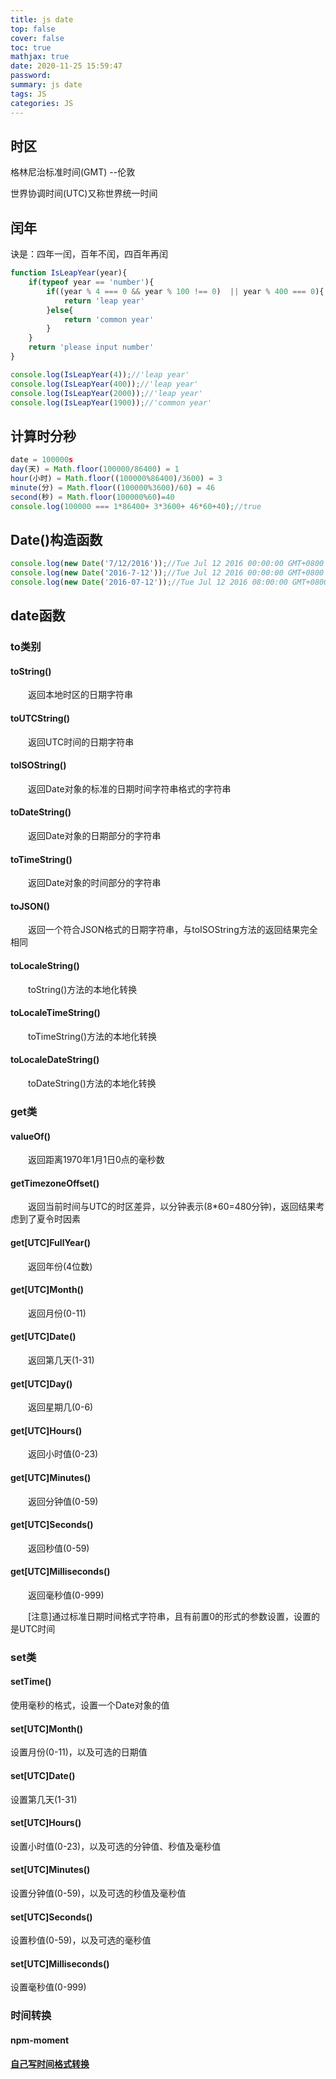 ```yaml
---
title: js date
top: false
cover: false
toc: true
mathjax: true
date: 2020-11-25 15:59:47
password:
summary: js date
tags: JS
categories: JS
---
```


## 时区

格林尼治标准时间(GMT) --伦敦

世界协调时间(UTC)又称世界统一时间

## 闰年

诀是：四年一闰，百年不闰，四百年再闰

```js
function IsLeapYear(year){
    if(typeof year == 'number'){
        if((year % 4 === 0 && year % 100 !== 0)  || year % 400 === 0){
            return 'leap year'
        }else{
            return 'common year'
        }
    }
    return 'please input number'
}
```

```js
console.log(IsLeapYear(4));//'leap year'
console.log(IsLeapYear(400));//'leap year'
console.log(IsLeapYear(2000));//'leap year'
console.log(IsLeapYear(1900));//'common year'
```

## 计算时分秒

```js
date = 100000s
day(天) = Math.floor(100000/86400) = 1
hour(小时) = Math.floor((100000%86400)/3600) = 3
minute(分) = Math.floor((100000%3600)/60) = 46
second(秒) = Math.floor(100000%60)=40
console.log(100000 === 1*86400+ 3*3600+ 46*60+40);//true
```

## Date()构造函数

```js
console.log(new Date('7/12/2016'));//Tue Jul 12 2016 00:00:00 GMT+0800 (中国标准时间)
console.log(new Date('2016-7-12'));//Tue Jul 12 2016 00:00:00 GMT+0800 (中国标准时间)
console.log(new Date('2016-07-12'));//Tue Jul 12 2016 08:00:00 GMT+0800 (中国标准时间)
```

## date函数

### to类别

#### toString() 

　　返回本地时区的日期字符串

#### toUTCString()

　　返回UTC时间的日期字符串

#### toISOString()

　　返回Date对象的标准的日期时间字符串格式的字符串

#### toDateString()

　　返回Date对象的日期部分的字符串

#### toTimeString()

　　返回Date对象的时间部分的字符串

####  toJSON()

　　返回一个符合JSON格式的日期字符串，与toISOString方法的返回结果完全相同

#### toLocaleString()

　　toString()方法的本地化转换

#### toLocaleTimeString()

　　toTimeString()方法的本地化转换

####  toLocaleDateString()

　　toDateString()方法的本地化转换

### get类

####  valueOf()

　　返回距离1970年1月1日0点的毫秒数

####  getTimezoneOffset()

　　返回当前时间与UTC的时区差异，以分钟表示(8*60=480分钟)，返回结果考虑到了夏令时因素

####  get[UTC]FullYear()

　　返回年份(4位数)

####  get[UTC]Month()

　　返回月份(0-11)

####  get[UTC]Date()

　　返回第几天(1-31)

####  get[UTC]Day()

　　返回星期几(0-6)

####  get[UTC]Hours()

　　返回小时值(0-23)

####  get[UTC]Minutes()

　　返回分钟值(0-59)

####  get[UTC]Seconds()

　　返回秒值(0-59)

####  get[UTC]Milliseconds()

　　返回毫秒值(0-999)

　　[注意]通过标准日期时间格式字符串，且有前置0的形式的参数设置，设置的是UTC时间

### set类

####  setTime()

使用毫秒的格式，设置一个Date对象的值

####  set[UTC]Month()

设置月份(0-11)，以及可选的日期值

####  set[UTC]Date()

设置第几天(1-31) 

####  set[UTC]Hours()

设置小时值(0-23)，以及可选的分钟值、秒值及毫秒值

####  set[UTC]Minutes()

设置分钟值(0-59)，以及可选的秒值及毫秒值

####  set[UTC]Seconds()

设置秒值(0-59)，以及可选的毫秒值

####  set[UTC]Milliseconds()

设置毫秒值(0-999)

### 时间转换

#### npm-moment

#### [自己写时间格式转换](https://github.com/SavanCode/Wechat-Mini-Programs/blob/main/musicMiniPro/miniprogram/utils/time.js)

